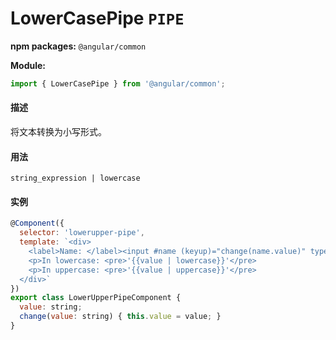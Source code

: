# LowerCasePipe `PIPE`
**npm packages:** `@angular/common`

**Module:**
```javascript
import { LowerCasePipe } from '@angular/common';
```
#### 描述
将文本转换为小写形式。

#### 用法
`string_expression | lowercase`

#### 实例
```javascript
@Component({
  selector: 'lowerupper-pipe',
  template: `<div>
    <label>Name: </label><input #name (keyup)="change(name.value)" type="text">
    <p>In lowercase: <pre>'{{value | lowercase}}'</pre>
    <p>In uppercase: <pre>'{{value | uppercase}}'</pre>
  </div>`
})
export class LowerUpperPipeComponent {
  value: string;
  change(value: string) { this.value = value; }
}
```